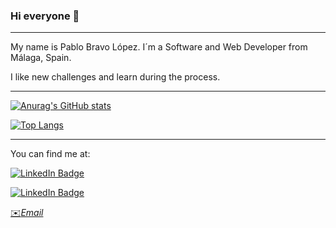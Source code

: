 ### Hi everyone 👋
---

My name is Pablo Bravo López. I´m a Software and Web Developer from Málaga, Spain.


I like new challenges and learn during the process.

---

[![Anurag's GitHub stats](https://github-readme-stats.vercel.app/api?username=blosky01&show_icons=true&theme=github_dark)](https://github.com/blosky01/github-readme-stats)


[![Top Langs](https://github-readme-stats.vercel.app/api/top-langs/?username=blosky01&layout=compact)](https://github.com/blosky01/github-readme-stats)

---

You can find me at: 

[![LinkedIn Badge](https://img.shields.io/badge/LinkedIn-Profile-informational?style=flat&logo=linkedin&logoColor=white&color=0D76A8)](https://www.linkedin.com/in/pablo-bravo-lopez-404518231/)


[![LinkedIn Badge](https://img.shields.io/twitter/follow/01PabloBravo?style=social
)](https://twitter.com/01PabloBravo)

[✉️*Email*](mailto:bravo.lopezpablo01@#gmail.com)

